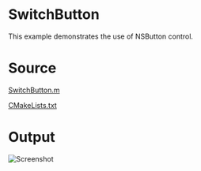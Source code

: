 # SwitchButton

This example demonstrates the use of NSButton control.

# Source

[SwitchButton.m](./SwitchButton.m)

[CMakeLists.txt](./CMakeLists.txt)

# Output

![Screenshot](../../docs/Pictures/SwitchButton.png)
